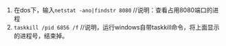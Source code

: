 1. 在dos下，输入`netstat -ano|findstr 8080` //说明：查看占用8080端口的进程
2. `taskkill /pid 6856 /f` //说明，运行windows自带taskkill命令，将上面显示的进程号，结束掉。